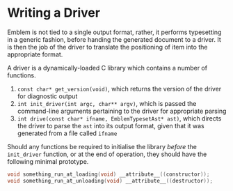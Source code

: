 # Writing a Driver

Emblem is not tied to a single output format, rather, it performs typesetting in a generic fashion, before handing the generated document to a driver.
It is then the job of the driver to translate the positioning of item into the appropriate format.

A driver is a dynamically-loaded C library which contains a number of functions.

1. `const char* get_version(void)`, which returns the version of the driver for diagnostic output
2. `int init_driver(int argc, char** argv)`, which is passed the command-line arguments pertaining to the driver for appropriate parsing
3. `int drive(const char* ifname, EmblemTypesetAst* ast)`, which directs the driver to parse the `ast` into its output format, given that it was generated from a file called `ifname`

Should any functions be required to initialise the library _before_ the `init_driver` function, or at the end of operation, they should have the following minimal prototype.

```c
void something_run_at_loading(void) __attribute__((constructor));
void something_run_at_unloading(void) __attribute__((destructor));
```
